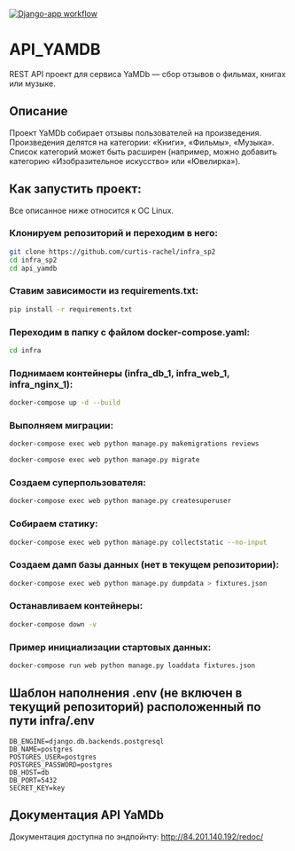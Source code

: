 [![Django-app workflow](https://github.com/curtis-rachel/yamdb_final/actions/workflows/yamdb_workflow.yml/badge.svg)](https://github.com/curtis-rachel/yamdb_final/actions/workflows/yamdb_workflow.yml/)

# API_YAMDB
REST API проект для сервиса YaMDb — сбор отзывов о фильмах, книгах или музыке.

## Описание

Проект YaMDb собирает отзывы пользователей на произведения.
Произведения делятся на категории: «Книги», «Фильмы», «Музыка».
Список категорий  может быть расширен (например, можно добавить категорию «Изобразительное искусство» или «Ювелирка»).

## Как запустить проект:

Все описанное ниже относится к ОС Linux.
### Клонируем репозиторий и переходим в него:
```bash
git clone https://github.com/curtis-rachel/infra_sp2
cd infra_sp2
cd api_yamdb
```

### Ставим зависимости из requirements.txt:
```bash
pip install -r requirements.txt
```

### Переходим в папку с файлом docker-compose.yaml:
```bash
cd infra
```

### Поднимаем контейнеры (infra_db_1, infra_web_1, infra_nginx_1):
```bash
docker-compose up -d --build
```

### Выполняем миграции:
```bash
docker-compose exec web python manage.py makemigrations reviews
```
```bash
docker-compose exec web python manage.py migrate
```

### Создаем суперпользователя:
```bash
docker-compose exec web python manage.py createsuperuser
```

### Собираем статику:
```bash
docker-compose exec web python manage.py collectstatic --no-input
```

### Создаем дамп базы данных (нет в текущем репозитории):
```bash
docker-compose exec web python manage.py dumpdata > fixtures.json
```

### Останавливаем контейнеры:
```bash
docker-compose down -v
```
### Пример инициализации стартовых данных:
```bash
docker-compose run web python manage.py loaddata fixtures.json
```
## Шаблон наполнения .env (не включен в текущий репозиторий) расположенный по пути infra/.env
```
DB_ENGINE=django.db.backends.postgresql
DB_NAME=postgres
POSTGRES_USER=postgres
POSTGRES_PASSWORD=postgres
DB_HOST=db
DB_PORT=5432
SECRET_KEY=key
```

## Документация API YaMDb
Документация доступна по эндпойнту: http://84.201.140.192/redoc/
